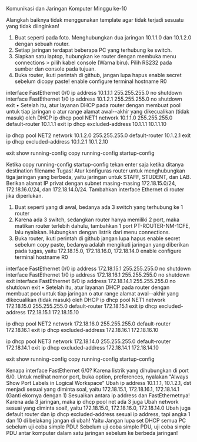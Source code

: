 Komunikasi dan Jaringan Komputer Minggu ke-10

Alangkah baiknya tidak menggunakan template agar tidak terjadi sesuatu yang tidak diinginkan!
1. Buat seperti pada foto. Menghubungkan dua jaringan 10.1.1.0 dan 10.1.2.0 dengan sebuah router.
2. Setiap jaringan terdapat beberapa PC yang terhubung ke switch.
3. Siapkan satu laptop, hubungkan ke router dengan membuka menu connections > pilih kabel console (Warna biru). Pilih RS232 pada sumber dan console pada tujuan.
4. Buka router, ikuti perintah di github, jangan lupa hapus enable secret sebelum dicopy paste!
enable
configure terminal
  hostname R0

  interface FastEthernet 0/0
    ip address 10.1.1.1 255.255.255.0
    no shutdown
  interface FastEthernet 1/0
    ip address 10.1.2.1 255.255.255.0
    no shutdown
    exit
•	Setelah itu, atur layanan DHCP pada router dengan membuat pool untuk tiap jaringan
o	atur range alamat awal--akhir yang dikecualikan (tidak masuk) oleh DHCP
  ip dhcp pool NET1
    network 10.1.1.0 255.255.255.0
    default-router 10.1.1.1
    exit
  ip dhcp excluded-address 10.1.1.1 10.1.1.10

  ip dhcp pool NET2
    network 10.1.2.0 255.255.255.0
    default-router 10.1.2.1
    exit
  ip dhcp excluded-address 10.1.2.1 10.1.2.10

  exit
show running-config
copy running-config startup-config

Ketika copy running-config startup-config tekan enter saja ketika ditanya destination filename
Tugas!
Atur konfiguras router untuk menghubungkan tiga jaringan yang berbeda, yaitu jaringan untuk STAFF, STUDENT, dan LAB. Berikan alamat IP privat dengan subnet masing-masing 172.18.15.0/24, 172.18.16.0/24, dan 172.18.14.0/24. Tambahkan interface Ethernet di router jika diperlukan.
1. Buat seperti yang di awal, bedanya ada 3 switch yang terhubung ke 1 router 
2. Karena ada 3 switch, sedangkan router hanya memiliki 2 port, maka matikan router terlebih dahulu, tambahkan 1 port PT-ROUTER-NM-1CFE, lalu nyalakan. Hubungkan dengan listrik dari menu connections.
3. Buka router, ikuti perintah di github jangan lupa hapus enable secret sebelum copy paste, bedanya adalah mengikuti jaringan yang diberikan pada tugas, yaitu 172.18.15.0, 172.18.16.0, 172.18.14.0 
enable
configure terminal
  hostname R0

  interface FastEthernet 0/0
    ip address 172.18.15.1 255.255.255.0
    no shutdown
  interface FastEthernet 1/0
    ip address 172.18.16.1 255.255.255.0
    no shutdown
    exit
  interface FastEthernet 6/0
    ip address 172.18.14.1 255.255.255.0
    no shutdown
    exit
•	Setelah itu, atur layanan DHCP pada router dengan membuat pool untuk tiap jaringan
o	atur range alamat awal--akhir yang dikecualikan (tidak masuk) oleh DHCP
  ip dhcp pool NET1
    network 172.18.15.0 255.255.255.0
    default-router 172.18.15.1
    exit
  ip dhcp excluded-address 172.18.15.1 172.18.15.10

  ip dhcp pool NET2
    network 172.18.16.0 255.255.255.0
    default-router 172.18.16.1
    exit
  ip dhcp excluded-address 172.18.16.1 172.18.16.10

  ip dhcp pool NET3
    network 172.18.14.0 255.255.255.0
    default-router 172.18.14.1
    exit
  ip dhcp excluded-address 172.18.14.1 172.18.14.10

  exit
show running-config
copy running-config startup-config

Kenapa interface FastEthernet 6/0? Karena listrik yang dihubungkan di port 6/0. Untuk melihat nomor port, buka option, preferences, nyalakan “Always Show Port Labels in Logical Workspace”
Ubah ip address  10.1.1.1, 10.1.2.1, dst menjadi sesuai yang diminta soal, yaitu 172.18.15.1, 172.18.16.1, 172.18.14.1 (Ganti ekornya dengan 1)
Sesuaikan antara ip address dan FastEthernetnya!
Karena ada 3 jaringan, maka ip dhcp pool net ada 3 juga 
Ubah network sesuai yang diminta soal!, yaitu 172.18.15.0, 172.18.16.0, 172.18.14.0 
Ubah juga default router dan ip dhcp excluded-address sesuai ip address, tapi angka 1 dan 10 di belakang jangan di ubah! Yaitu 
Jangan lupa set DHCP semua PC sebelum uji coba simple PDU!
Sebelum uji coba simple PDU, uji coba simple PDU antar komputer dalam satu jaringan sebelum ke berbeda jaringan!
